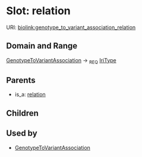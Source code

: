 # Slot: relation




URI: [biolink:genotype_to_variant_association_relation](https://w3id.org/biolink/vocab/genotype_to_variant_association_relation)
## Domain and Range

[GenotypeToVariantAssociation](GenotypeToVariantAssociation.md) ->  <sub>REQ</sub> [IriType](IriType.md)
## Parents

 *  is_a: [relation](relation.md)
## Children

## Used by

 * [GenotypeToVariantAssociation](GenotypeToVariantAssociation.md)
